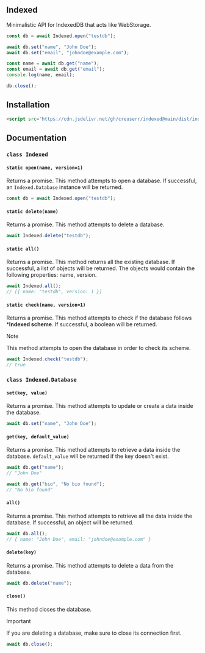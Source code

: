 ## Indexed

Minimalistic API for IndexedDB that acts like WebStorage.

```js
const db = await Indexed.open("testdb");

await db.set("name", "John Doe");
await db.set("email", "johndoe@example.com");

const name = await db.get("name");
const email = await db.get("email");
console.log(name, email);

db.close();
```

## Installation

```html
<script src="https://cdn.jsdelivr.net/gh/creuserr/indexed@main/dist/indexed.min.js"></script>
```

## Documentation

### `class Indexed`

#### `static open(name, version=1)`
Returns a promise. This method attempts to open a database.
If successful, an `Indexed.Database` instance will be returned.

```js
const db = await Indexed.open("testdb");
```

#### `static delete(name)`
Returns a promise. This method attempts to delete a database.

```js
await Indexed.delete("testdb");
```

#### `static all()`
Returns a promise. This method returns all the existing database.
If successful, a list of objects will be returned.
The objects would contain the following properties: name, version.

```js
await Indexed.all();
// [{ name: "testdb", version: 1 }]
```

#### `static check(name, version=1)`
Returns a promise. This method attempts to check if the database follows ***Indexed scheme**.
If successful, a boolean will be returned.

> [!NOTE]
> This method attempts to open the database in order to check its scheme.

```js
await Indexed.check("testdb");
// true
```

### `class Indexed.Database`

#### `set(key, value)`
Returns a promise. This method attempts to update or create a data inside the database.

```js
await db.set("name", "John Doe");
```

#### `get(key, default_value)`
Returns a promise. This method attempts to retrieve a data inside the database.
`default_value` will be returned if the key doesn't exist.

```js
await db.get("name");
// "John Doe"

await db.get("bio", "No bio found");
// "No bio found"
```

#### `all()`
Returns a promise. This method attempts to retrieve all the data inside the database.
If successful, an object will be returned.

```js
await db.all();
// { name: "John Doe", email: "johndoe@example.com" }
```

#### `delete(key)`
Returns a promise. This method attempts to delete a data from the database.

```js
await db.delete("name");
```

#### `close()`
This method closes the database.

> [!IMPORTANT]
> If you are deleting a database, make sure to close its connection first.

```js
await db.close();
```
